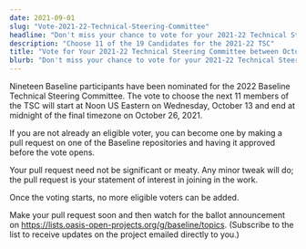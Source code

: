 ```yaml
---
date: 2021-09-01
slug: "Vote-2021-22-Technical-Steering-Committee"
headline: "Don't miss your chance to vote for your 2021-22 Technical Steering Committee"
description: "Choose 11 of the 19 Candidates for the 2021-22 TSC"
title: "Vote for Your 2021-22 Technical Steering Committee between October 13 and 26"
blurb: "Don't miss your chance to vote for your 2021-22 Technical Steering Committee"
---
```


Nineteen Baseline participants have been nominated for the 2022 Baseline Technical Steering Committee. The vote to choose the next 11 members of the TSC will start at Noon US Eastern on Wednesday, October 13 and end at midnight of the final timezone on October 26, 2021. 

If you are not already an eligible voter, you can become one by making a pull request on one of the Baseline repositories and having it approved before the vote opens.

Your pull request need not be significant or meaty. Any minor tweak will do; the pull request is your statement of interest in joining in the work.

Once the voting starts, no more eligible voters can be added.

Make your pull request soon and then watch for the ballot announcement on https://lists.oasis-open-projects.org/g/baseline/topics. (Subscribe to the list to receive updates on the project emailed directly to you.)
